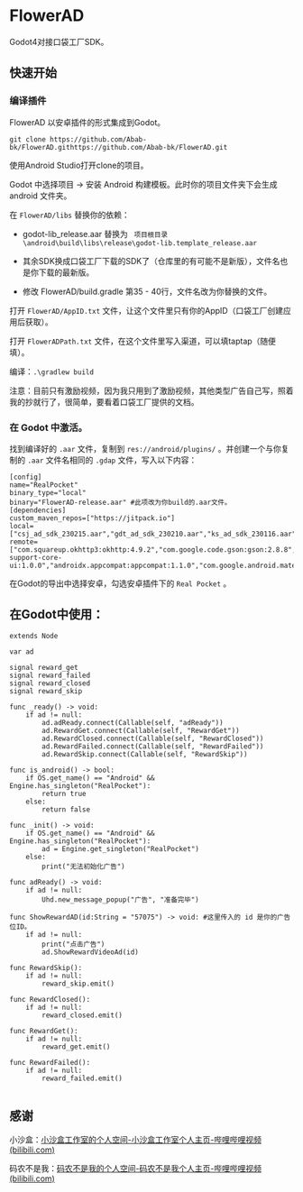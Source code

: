 # FlowerAD

Godot4对接口袋工厂SDK。

## 快速开始

### 编译插件

FlowerAD 以安卓插件的形式集成到Godot。

```
git clone https://github.com/Abab-bk/FlowerAD.githttps://github.com/Abab-bk/FlowerAD.git
```

使用Android Studio打开clone的项目。

Godot 中选择项目 -> 安装 Android 构建模板。此时你的项目文件夹下会生成 android 文件夹。

在 ``FlowerAD/libs`` 替换你的依赖：

- godot-lib_release.aar 替换为 ``` 项目根目录\android\build\libs\release\godot-lib.template_release.aar```

- 其余SDK换成口袋工厂下载的SDK了（仓库里的有可能不是新版），文件名也是你下载的最新版。

- 修改 FlowerAD/build.gradle 第35 - 40行，文件名改为你替换的文件。

打开 ``` FlowerAD/AppID.txt ``` 文件，让这个文件里只有你的AppID（口袋工厂创建应用后获取）。

打开 ``` FlowerADPath.txt ``` 文件，在这个文件里写入渠道，可以填taptap（随便填）。

编译：```.\gradlew build```

注意：目前只有激励视频，因为我只用到了激励视频，其他类型广告自己写，照着我的抄就行了，很简单，要看着口袋工厂提供的文档。

### 在 Godot 中激活。

找到编译好的 ```.aar``` 文件，复制到 ```res://android/plugins/``` 。并创建一个与你复制的 ```.aar``` 文件名相同的 ```.gdap``` 文件，写入以下内容：

```
[config]
name="RealPocket"
binary_type="local"
binary="FlowerAD-release.aar" #此项改为你build的.aar文件。
[dependencies]
custom_maven_repos=["https://jitpack.io"]
local=["csj_ad_sdk_230215.aar","gdt_ad_sdk_230210.aar","ks_ad_sdk_230116.aar","pocket_ad_sdk_3.2.8.aar"]
remote=["com.squareup.okhttp3:okhttp:4.9.2","com.google.code.gson:gson:2.8.8","androidx.legacy:legacy-support-core-ui:1.0.0","androidx.appcompat:appcompat:1.1.0","com.google.android.material:material:1.1.0","androidx.constraintlayout:constraintlayout:1.1.3"]
```

在Godot的导出中选择安卓，勾选安卓插件下的 ```Real Pocket``` 。

## 在Godot中使用：

```gdscript
extends Node

var ad

signal reward_get
signal reward_failed
signal reward_closed
signal reward_skip

func _ready() -> void:
    if ad != null:
        ad.adReady.connect(Callable(self, "adReady"))
        ad.RewardGet.connect(Callable(self, "RewardGet"))
        ad.RewardClosed.connect(Callable(self, "RewardClosed"))
        ad.RewardFailed.connect(Callable(self, "RewardFailed"))
        ad.RewardSkip.connect(Callable(self, "RewardSkip"))

func is_android() -> bool:
    if OS.get_name() == "Android" && Engine.has_singleton("RealPocket"):
        return true
    else:
        return false

func _init() -> void:
    if OS.get_name() == "Android" && Engine.has_singleton("RealPocket"):
        ad = Engine.get_singleton("RealPocket")
    else:
        print("无法初始化广告")

func adReady() -> void:
    if ad != null:
        Uhd.new_message_popup("广告", "准备完毕")

func ShowRewardAD(id:String = "57075") -> void: #这里传入的 id 是你的广告位ID。
    if ad != null:
        print("点击广告")
        ad.ShowRewardVideoAd(id)

func RewardSkip():
    if ad != null:
        reward_skip.emit()

func RewardClosed():
    if ad != null:
        reward_closed.emit()

func RewardGet():
    if ad != null:
        reward_get.emit()

func RewardFailed():
    if ad != null:
        reward_failed.emit()


```

## 感谢

小沙盒：[小沙盒工作室的个人空间-小沙盒工作室个人主页-哔哩哔哩视频 (bilibili.com)](https://space.bilibili.com/26680057)

码农不是我：[码农不是我的个人空间-码农不是我个人主页-哔哩哔哩视频 (bilibili.com)](https://space.bilibili.com/496294706)
